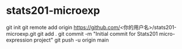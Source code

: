 # stats201-microexp
git init
git remote add origin https://github.com/<你的用户名>/stats201-microexp.git
git add .
git commit -m "Initial commit for Stats201 micro-expression project"
git push -u origin main
